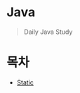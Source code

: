 # Java
> Daily Java Study

# 목차
+ [Static](https://github.com/gongcha34/Java/tree/master/12.%20static)
